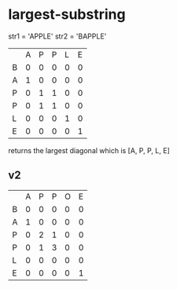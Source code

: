 # largest-substring

str1 = 'APPLE'
str2 = 'BAPPLE'

|   |    |   |   |    |   |
|---|----|---|---|----|---|
|   |  A | P | P |  L | E |
| B |  0 | 0 | 0 |  0 | 0 |
| A |  1 | 0 | 0 |  0 | 0 |
| P |  0 | 1 | 1 |  0 | 0 |
| P |  0 | 1 | 1 |  0 | 0 |
| L |  0 | 0 | 0 |  1 | 0 |
| E |  0 | 0 | 0 |  0 | 1 |

returns the largest diagonal which is [A, P, P, L, E]


## v2

|   |    |   |   |    |   |
|---|----|---|---|----|---|
|   |  A | P | P |  O | E |
| B |  0 | 0 | 0 |  0 | 0 |
| A |  1 | 0 | 0 |  0 | 0 |
| P |  0 | 2 | 1 |  0 | 0 |
| P |  0 | 1 | 3 |  0 | 0 |
| L |  0 | 0 | 0 |  0 | 0 |
| E |  0 | 0 | 0 |  0 | 1 |